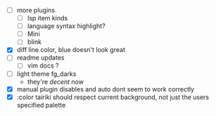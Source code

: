 - [ ] more plugins
  - [ ]  lsp item kinds
  - [ ] language syntax highlight?
  - [ ] Mini
  - [ ] blink
- [x] diff line color, blue doesn't look great
- [ ] readme updates
	- [ ] vim docs ?
- [ ] light theme fg_darks
  	- they're *decent* now
- [x] manual plugin disables and auto dont seem to work correctly
- [x] :color tairiki should respect current background, not just the users specified palette
